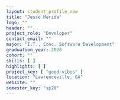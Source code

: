 ```yaml
---
layout: student_profile_new
title: "Jesse Merida"
logo: ""
header: ""
project_role: "Developer"
contact_email: ""
major: "I.T., Conc. Software Development"
graduation_year: 2020
cohort: ""
skills: [ ]
highlights: [ ]
project_key: [ "good-vibes" ]
location: "Lawrenceville, GA"
website: ""
semester_key: "sp20"
---
```

